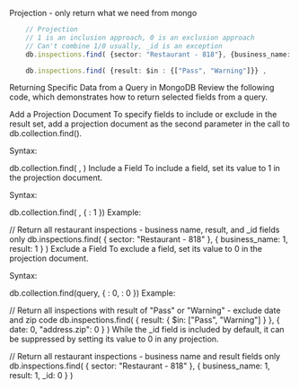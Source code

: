 Projection - only return what we need from mongo

```typescript
    // Projection
    // 1 is an inclusion approach, 0 is an exclusion approach
    // Can't combine 1/0 usually, _id is an exception
    db.inspections.find( {sector: "Restaurant - 818"}, {business_name: 1, result: 1, _id: 0} )
```

```typescript
    db.inspections.find( {result: $in : {["Pass", "Warning"]}} , 
```


Returning Specific Data from a Query in MongoDB
Review the following code, which demonstrates how to return selected fields from a query.

Add a Projection Document
To specify fields to include or exclude in the result set, add a projection document as the second parameter in the call to db.collection.find().

Syntax:

db.collection.find( <query>, <projection> )
Include a Field
To include a field, set its value to 1 in the projection document.

Syntax:

db.collection.find( <query>, { <field> : 1 })
Example:

// Return all restaurant inspections - business name, result, and _id fields only
db.inspections.find(
  { sector: "Restaurant - 818" },
  { business_name: 1, result: 1 }
)
Exclude a Field
To exclude a field, set its value to 0 in the projection document.

Syntax:

db.collection.find(query, { <field> : 0, <field>: 0 })
Example:

// Return all inspections with result of "Pass" or "Warning" - exclude date and zip code
db.inspections.find(
  { result: { $in: ["Pass", "Warning"] } },
  { date: 0, "address.zip": 0 }
)
While the _id field is included by default, it can be suppressed by setting its value to 0 in any projection.

// Return all restaurant inspections - business name and result fields only
db.inspections.find(
  { sector: "Restaurant - 818" },
  { business_name: 1, result: 1, _id: 0 }
)